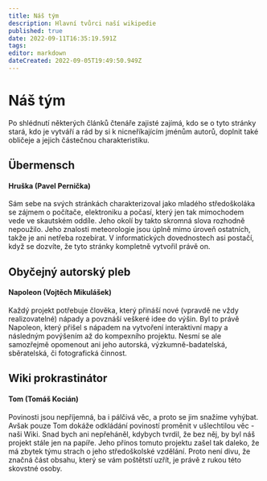 ```yaml
---
title: Náš tým
description: Hlavní tvůrci naší wikipedie
published: true
date: 2022-09-11T16:35:19.591Z
tags: 
editor: markdown
dateCreated: 2022-09-05T19:49:50.949Z
---
```


# Náš tým
Po shlédnutí některých článků čtenáře zajisté zajímá, kdo se o tyto stránky stará, kdo je vytváří a rád by si k nicneříkajícím jménům autorů, doplnit také obličeje a jejich částečnou charakteristiku.

## Übermensch

#### Hruška (Pavel Pernička)

Sám sebe na svých stránkách charakterizoval jako mladého středoškoláka se zájmem o počítače, elektroniku a počasí, který jen tak mimochodem vede ve skautském oddíle. Jeho okolí by takto skromná slova rozhodně nepoužilo. Jeho znalosti meteorologie jsou úplně mimo úroveň ostatních, takže je ani netřeba rozebírat. V informatických dovednostech asi postačí, když se dozvíte, že tyto stránky kompletně vytvořil právě on.

## Obyčejný autorský pleb

#### Napoleon (Vojtěch Mikulášek)
Každý projekt potřebuje člověka, který přináší nové (vpravdě ne vždy realizovatelné) nápady a povznáší veškeré idee do výšin. Byl to právě Napoleon, který přišel s nápadem na vytvoření interaktivní mapy a následným povýšením až do kompexního projektu. Nesmí se ale samozřejmě opomenout ani jeho autorská, výzkumně-badatelská, sběratelská, či fotografická činnost.

## Wiki prokrastinátor

#### Tom (Tomáš Kocián)

Povinosti jsou nepříjemná, ba i pálčivá věc, a proto se jim snažíme vyhýbat. Avšak pouze Tom dokáže odkládání poviností proměnit v ušlechtilou věc - naši Wiki. Snad bych ani nepřeháněl, kdybych tvrdil, že bez něj, by byl náš projekt stále jen na papíře. Jeho přínos tomuto projektu zašel tak daleko, že má zbytek týmu strach o jeho středoškolské vzdělání. Proto není divu, že značná část obsahu, který se vám poštětstí uzřít, je právě z rukou této skovstné osoby.